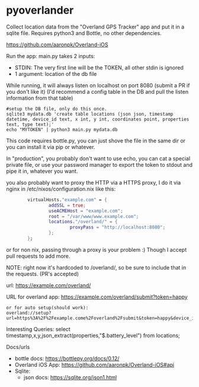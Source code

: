 # pyoverlander

Collect location data from the "Overland GPS Tracker" app  and put it in a sqlite file.
Requires python3 and Bottle, no other dependencies.

https://github.com/aaronpk/Overland-iOS

Run the app:
main.py takes 2 inputs:
 * STDIN: The very first line will be the TOKEN, all other stdin is ignored
 * 1 argument: location of the db file

While running, it will always listen on localhost on port 8080 (submit a PR if you don't like it)
	(I'd recommend a config table in the DB and pull the listen information from that table)

```shell
#setup the DB file, only do this once.
sqlite3 mydata.db 'create table locations (json json, timestamp datetime, device_id text, x int, y int, coordinates point, properties text, type text);'
echo "MYTOKEN" | python3 main.py mydata.db
```

This code requires bottle.py, you can just shove the file in the same dir or you can install it via pip or whatever.

In "production", you probably don't want to use echo, you can cat a special private file, or use your password manager to export the token to stdout and pipe it in, whatever you want.

you also probably want to proxy the HTTP via a HTTPS proxy, I do it via nginx in /etc/nixos/configuration.nix like this:
```nix
        virtualHosts."example.com" = {
                addSSL = true;
                useACMEHost = "example.com";
                root = "/var/www/www.example.com";
                locations."/overland/" = {
                        proxyPass = "http://localhost:8080";
                };
        };
```
or for non nix, passing through a proxy is your problem :) Though I accept pull requests to add more.

NOTE: right now it's hardcoded to /overland/, so be sure to include that in the requests. (PR's accepted)


url: https://example.com/overland/

URL for overland app:
    https://example.com/overland/submit?token=happy

    or for auto setup(should work):
    overland://setup?url=https%3A%2F%2Fexample.come%2Foverland%2Fsubmit&token=happy&device_id=myphone

Interesting Queries:
    select timestamp,x,y,json_extract(properties,"$.battery_level") from locations;

Docs/urls
 * bottle docs: https://bottlepy.org/docs/0.12/
 * Overland iOS App: https://github.com/aaronpk/Overland-iOS#api
 * Sqlite:
    * json docs: https://sqlite.org/json1.html
